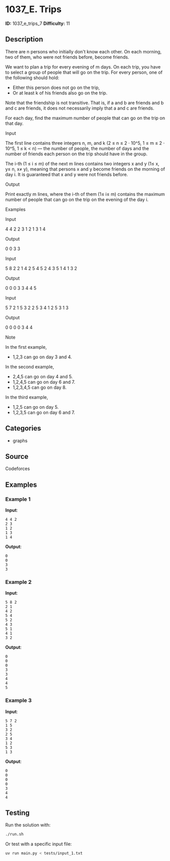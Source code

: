 # 1037_E. Trips

**ID:** 1037_e_trips_7
**Difficulty:** 11

## Description

There are n persons who initially don't know each other. On each morning, two of them, who were not friends before, become friends.

We want to plan a trip for every evening of m days. On each trip, you have to select a group of people that will go on the trip. For every person, one of the following should hold: 

  * Either this person does not go on the trip, 
  * Or at least k of his friends also go on the trip. 



Note that the friendship is not transitive. That is, if a and b are friends and b and c are friends, it does not necessarily imply that a and c are friends.

For each day, find the maximum number of people that can go on the trip on that day.

Input

The first line contains three integers n, m, and k (2 ≤ n ≤ 2 ⋅ 10^5, 1 ≤ m ≤ 2 ⋅ 10^5, 1 ≤ k < n) — the number of people, the number of days and the number of friends each person on the trip should have in the group.

The i-th (1 ≤ i ≤ m) of the next m lines contains two integers x and y (1≤ x, y≤ n, x≠ y), meaning that persons x and y become friends on the morning of day i. It is guaranteed that x and y were not friends before.

Output

Print exactly m lines, where the i-th of them (1≤ i≤ m) contains the maximum number of people that can go on the trip on the evening of the day i.

Examples

Input

4 4 2
2 3
1 2
1 3
1 4


Output

0
0
3
3


Input

5 8 2
2 1
4 2
5 4
5 2
4 3
5 1
4 1
3 2


Output

0
0
0
3
3
4
4
5


Input

5 7 2
1 5
3 2
2 5
3 4
1 2
5 3
1 3


Output

0
0
0
0
3
4
4

Note

In the first example, 

  * 1,2,3 can go on day 3 and 4. 



In the second example, 

  * 2,4,5 can go on day 4 and 5. 
  * 1,2,4,5 can go on day 6 and 7. 
  * 1,2,3,4,5 can go on day 8. 



In the third example, 

  * 1,2,5 can go on day 5. 
  * 1,2,3,5 can go on day 6 and 7. 

## Categories

- graphs

## Source

Codeforces

## Examples

### Example 1

**Input**:
```
4 4 2
2 3
1 2
1 3
1 4
```

**Output**:
```
0
0
3
3
```

### Example 2

**Input**:
```
5 8 2
2 1
4 2
5 4
5 2
4 3
5 1
4 1
3 2
```

**Output**:
```
0
0
0
3
3
4
4
5
```

### Example 3

**Input**:
```
5 7 2
1 5
3 2
2 5
3 4
1 2
5 3
1 3
```

**Output**:
```
0
0
0
0
3
4
4
```


## Testing

Run the solution with:

```bash
./run.sh
```

Or test with a specific input file:

```bash
uv run main.py < tests/input_1.txt
```
